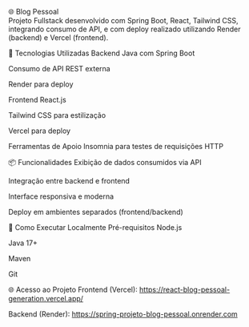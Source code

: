 🌐 Blog Pessoal <br>
Projeto Fullstack desenvolvido com Spring Boot, React, Tailwind CSS, integrando consumo de API, e com deploy realizado utilizando Render (backend) e Vercel (frontend).

🚀 Tecnologias Utilizadas
Backend
Java com Spring Boot

Consumo de API REST externa

Render para deploy

Frontend
React.js

Tailwind CSS para estilização

Vercel para deploy

Ferramentas de Apoio
Insomnia para testes de requisições HTTP

📦 Funcionalidades
 Exibição de dados consumidos via API

 Integração entre backend e frontend

 Interface responsiva e moderna

 Deploy em ambientes separados (frontend/backend)

🔧 Como Executar Localmente
Pré-requisitos
Node.js

Java 17+

Maven

Git

🌐 Acesso ao Projeto
Frontend (Vercel): https://react-blog-pessoal-generation.vercel.app/

Backend (Render): https://spring-projeto-blog-pessoal.onrender.com
